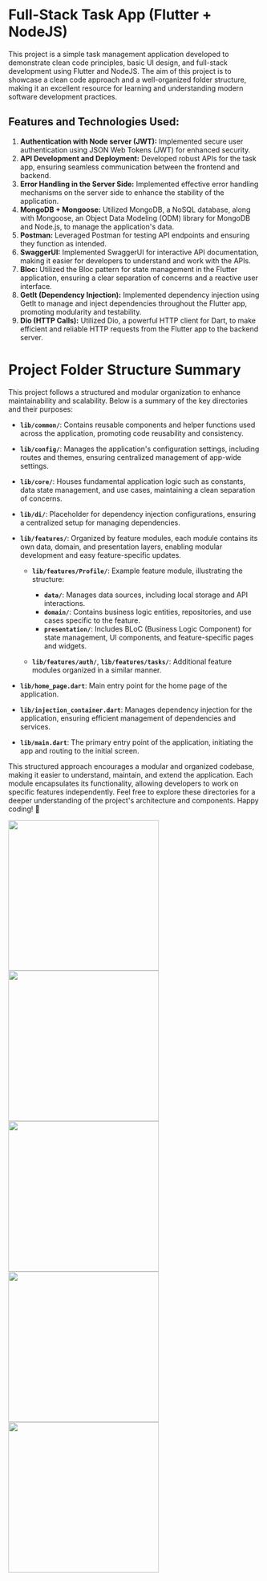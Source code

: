 # Full-Stack Task App (Flutter + NodeJS)

This project is a simple task management application developed to demonstrate clean code principles, basic UI design, and full-stack development using Flutter and NodeJS. The aim of this project is to showcase a clean code approach and a well-organized folder structure, making it an excellent resource for learning and understanding modern software development practices.

## Features and Technologies Used:

1. **Authentication with Node server (JWT):** Implemented secure user authentication using JSON Web Tokens (JWT) for enhanced security.
2. **API Development and Deployment:** Developed robust APIs for the task app, ensuring seamless communication between the frontend and backend.
3. **Error Handling in the Server Side:** Implemented effective error handling mechanisms on the server side to enhance the stability of the application.
4. **MongoDB + Mongoose:** Utilized MongoDB, a NoSQL database, along with Mongoose, an Object Data Modeling (ODM) library for MongoDB and Node.js, to manage the application's data.
5. **Postman:** Leveraged Postman for testing API endpoints and ensuring they function as intended.
6. **SwaggerUI:** Implemented SwaggerUI for interactive API documentation, making it easier for developers to understand and work with the APIs.
7. **Bloc:** Utilized the Bloc pattern for state management in the Flutter application, ensuring a clear separation of concerns and a reactive user interface.
8. **GetIt (Dependency Injection):** Implemented dependency injection using GetIt to manage and inject dependencies throughout the Flutter app, promoting modularity and testability.
9. **Dio (HTTP Calls):** Utilized Dio, a powerful HTTP client for Dart, to make efficient and reliable HTTP requests from the Flutter app to the backend server.

# Project Folder Structure Summary

This project follows a structured and modular organization to enhance maintainability and scalability. Below is a summary of the key directories and their purposes:

- **`lib/common/`**: Contains reusable components and helper functions used across the application, promoting code reusability and consistency.

- **`lib/config/`**: Manages the application's configuration settings, including routes and themes, ensuring centralized management of app-wide settings.

- **`lib/core/`**: Houses fundamental application logic such as constants, data state management, and use cases, maintaining a clean separation of concerns.

- **`lib/di/`**: Placeholder for dependency injection configurations, ensuring a centralized setup for managing dependencies.

- **`lib/features/`**: Organized by feature modules, each module contains its own data, domain, and presentation layers, enabling modular development and easy feature-specific updates.

  - **`lib/features/Profile/`**: Example feature module, illustrating the structure:
    - **`data/`**: Manages data sources, including local storage and API interactions.
    - **`domain/`**: Contains business logic entities, repositories, and use cases specific to the feature.
    - **`presentation/`**: Includes BLoC (Business Logic Component) for state management, UI components, and feature-specific pages and widgets.

  - **`lib/features/auth/`**, **`lib/features/tasks/`**: Additional feature modules organized in a similar manner.

- **`lib/home_page.dart`**: Main entry point for the home page of the application.

- **`lib/injection_container.dart`**: Manages dependency injection for the application, ensuring efficient management of dependencies and services.

- **`lib/main.dart`**: The primary entry point of the application, initiating the app and routing to the initial screen.

This structured approach encourages a modular and organized codebase, making it easier to understand, maintain, and extend the application. Each module encapsulates its functionality, allowing developers to work on specific features independently. Feel free to explore these directories for a deeper understanding of the project's architecture and components. Happy coding! 🚀

<p float="left">
  <img src="images/Signup.png" alt="" width="300" />
  <img src="images/Login.png" alt="" width="300" />
  <img src="images/CreateTask.png" alt="" width="300" />
  <img src="images/Update.png" alt="" width="300" />
  <img src="images/Profile.png" alt="" width="300" />

</p>



